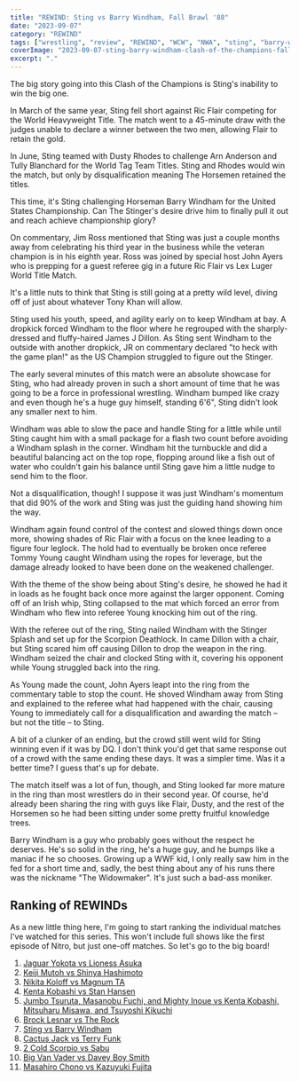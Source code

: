 ```yaml
---
title: "REWIND: Sting vs Barry Windham, Fall Brawl '88"
date: "2023-09-07"
category: "REWIND"
tags: ["wrestling", "review", "REWIND", "WCW", "NWA", "sting", "barry-windham"]
coverImage: "2023-09-07-sting-barry-windham-clash-of-the-champions-fall-brawl.webp"
excerpt: "."
---
```


The big story going into this Clash of the Champions is Sting's inability to win the big one.

In March of the same year, Sting fell short against Ric Flair competing for the World Heavyweight Title. The match went to a 45-minute draw with the judges unable to declare a winner between the two men, allowing Flair to retain the gold.

In June, Sting teamed with Dusty Rhodes to challenge Arn Anderson and Tully Blanchard for the World Tag Team Titles. Sting and Rhodes would win the match, but only by disqualification meaning The Horsemen retained the titles.

This time, it's Sting challenging Horseman Barry Windham for the United States Championship. Can The Stinger's desire drive him to finally pull it out and reach achieve championship glory?

On commentary, Jim Ross mentioned that Sting was just a couple months away from celebrating his third year in the business while the veteran champion is in his eighth year. Ross was joined by special host John Ayers who is prepping for a guest referee gig in a future Ric Flair vs Lex Luger World Title Match.

It's a little nuts to think that Sting is still going at a pretty wild level, diving off of just about whatever Tony Khan will allow.

Sting used his youth, speed, and agility early on to keep Windham at bay. A dropkick forced Windham to the floor where he regrouped with the sharply-dressed and fluffy-haired James J Dillon. As Sting sent Windham to the outside with another dropkick, JR on commentary declared "to heck with the game plan!" as the US Champion struggled to figure out the Stinger.

The early several minutes of this match were an absolute showcase for Sting, who had already proven in such a short amount of time that he was going to be a force in professional wrestling. Windham bumped like crazy and even though he's a huge guy himself, standing 6'6", Sting didn't look any smaller next to him.

Windham was able to slow the pace and handle Sting for a little while until Sting caught him with a small package for a flash two count before avoiding a Windham splash in the corner. Windham hit the turnbuckle and did a beautiful balancing act on the top rope, flopping around like a fish out of water who couldn't gain his balance until Sting gave him a little nudge to send him to the floor.

Not a disqualification, though! I suppose it was just Windham's momentum that did 90% of the work and Sting was just the guiding hand showing him the way.

Windham again found control of the contest and slowed things down once more, showing shades of Ric Flair with a focus on the knee leading to a figure four leglock. The hold had to eventually be broken once referee Tommy Young caught Windham using the ropes for leverage, but the damage already looked to have been done on the weakened challenger.

With the theme of the show being about Sting's desire, he showed he had it in loads as he fought back once more against the larger opponent. Coming off of an Irish whip, Sting collapsed to the mat which forced an error from Windham who flew into referee Young knocking him out of the ring.

With the referee out of the ring, Sting nailed Windham with the Stinger Splash and set up for the Scorpion Deathlock. In came Dillon with a chair, but Sting scared him off causing Dillon to drop the weapon in the ring. Windham seized the chair and clocked Sting with it, covering his opponent while Young struggled back into the ring.

As Young made the count, John Ayers leapt into the ring from the commentary table to stop the count. He shoved Windham away from Sting and explained to the referee what had happened with the chair, causing Young to immediately call for a disqualification and awarding the match – but not the title – to Sting.

A bit of a clunker of an ending, but the crowd still went wild for Sting winning even if it was by DQ. I don't think you'd get that same response out of a crowd with the same ending these days. It was a simpler time. Was it a better time? I guess that's up for debate.

The match itself was a lot of fun, though, and Sting looked far more mature in the ring than most wrestlers do in their second year. Of course, he'd already been sharing the ring with guys like Flair, Dusty, and the rest of the Horsemen so he had been sitting under some pretty fruitful knowledge trees.

Barry Windham is a guy who probably goes without the respect he deserves. He's so solid in the ring, he's a huge guy, and he bumps like a maniac if he so chooses. Growing up a WWF kid, I only really saw him in the fed for a short time and, sadly, the best thing about any of his runs there was the nickname "The Widowmaker". It's just such a bad-ass moniker.

## Ranking of REWINDs

As a new little thing here, I'm going to start ranking the individual matches I've watched for this series. This won't include full shows like the first episode of Nitro, but just one-off matches. So let's go to the big board!

1. [Jaguar Yokota vs Lioness Asuka](2023-08-22-rewind-jaguar-yokota-lioness-asuka)
1. [Keiji Mutoh vs Shinya Hashimoto](2023-08-20-a-week-in-wrestling)
1. [Nikita Koloff vs Magnum TA](2023-08-20-a-week-in-wrestling)
1. [Kenta Kobashi vs Stan Hansen](2023-09-05-kenta-kobashi-stan-hansen-ajpw-triple-crown-title)
1. [Jumbo Tsuruta, Masanobu Fuchi, and Mighty Inoue vs Kenta Kobashi, Mitsuharu Misawa, and Tsuyoshi Kikuchi](2023-08-21-rewind-ajpw-summer-action-series-ii)
1. [Brock Lesnar vs The Rock](2023-08-25-rewind-summerslam-2002)
1. [Sting vs Barry Windham](2023-09-07-sting-barry-windham-clash-of-the-champions-fall-brawl)
1. [Cactus Jack vs Terry Funk](2023-08-20-rewind-kawasaki-dream)
1. [2 Cold Scorpio vs Sabu](2023-08-20-a-week-in-wrestling)
1. [Big Van Vader vs Davey Boy Smith](2023-08-20-a-week-in-wrestling)
1. [Masahiro Chono vs Kazuyuki Fujita](2023-08-20-a-week-in-wrestling)